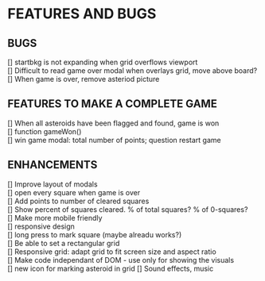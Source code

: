# FEATURES AND BUGS  

## BUGS  
[] startbkg is not expanding when grid overflows viewport  
[] Difficult to read game over modal when overlays grid, move above board?  
[] When game is over, remove asteriod picture  

## FEATURES TO MAKE A COMPLETE GAME  
[] When all asteroids have been flagged and found, game is won  
    [] function gameWon()  
    [] win game modal: total number of points; question restart game  

## ENHANCEMENTS  
[] Improve layout of modals  
[] open every square when game is over  
[] Add points to number of cleared squares  
[] Show percent of squares cleared. % of total squares? % of 0-squares?  
[] Make more mobile friendly  
    [] responsive design  
    [] long press to mark square (maybe alreadu works?)  
[] Be able to set a rectangular grid  
[] Responsive grid: adapt grid to fit screen size and aspect ratio  
[] Make code independant of DOM - use only for showing the visuals  
[] new icon for marking asteroid in grid
[] Sound effects, music


